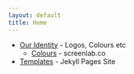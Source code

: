 ```yaml
---
layout: default
title: Home
---
```


- [Our Identity](https://github.com/selfdriven-foundation/resources/tree/main/our-identity) - Logos, Colours etc
    - [Colours](/colours/) - screenlab.co
- [Templates](https://github.com/selfdriven-foundation/resources/tree/main/templates) - Jekyll Pages Site


